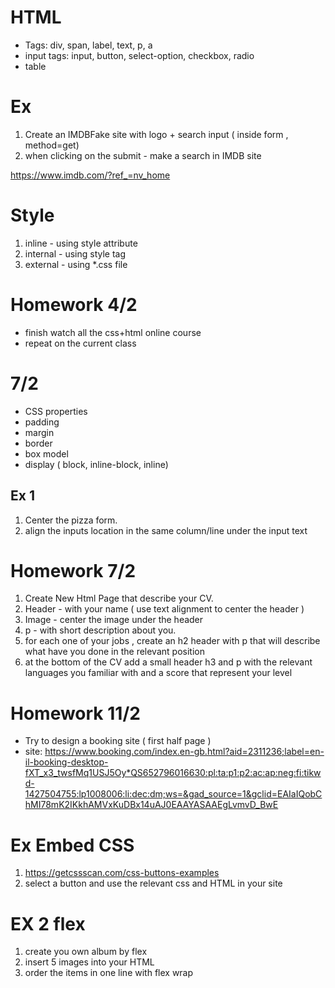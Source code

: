 # HTML

- Tags: div, span, label, text, p, a
- input tags: input, button, select-option, checkbox, radio
- table


# Ex
1. Create an IMDBFake site with logo + search input ( inside form , method=get)
2. when clicking on the submit - make a search in IMDB site

https://www.imdb.com/?ref_=nv_home


# Style
1. inline - using style attribute
2. internal - using style tag 
3. external - using *.css file 


# Homework 4/2 
- finish watch all the css+html online course
- repeat on the current class


# 7/2

- CSS properties
- padding
- margin
- border
- box model
- display ( block, inline-block, inline)

## Ex 1
1. Center the pizza form.
2. align the inputs location in the same column/line under the input text 



# Homework 7/2
1. Create New Html Page that describe your CV.
2. Header - with your name ( use text alignment to center the header )
3. Image - center the image under the header
4. p - with short description about you.
5. for each one of your jobs , create an h2 header with p that will describe what have you done in the relevant position
6. at the bottom of the CV add a small header h3 and p with the relevant languages you familiar with and a score that represent your level


# Homework 11/2
- Try to design a booking site ( first half page )
- site: https://www.booking.com/index.en-gb.html?aid=2311236;label=en-il-booking-desktop-fXT_x3_twsfMq1USJ5Oy*QS652796016630:pl:ta:p1:p2:ac:ap:neg:fi:tikwd-1427504755:lp1008006:li:dec:dm;ws=&gad_source=1&gclid=EAIaIQobChMI78mK2IKkhAMVxKuDBx14uAJ0EAAYASAAEgLvmvD_BwE


# Ex Embed CSS
1. https://getcssscan.com/css-buttons-examples
2. select a button and use the relevant css and HTML in your site

# EX 2 flex 
1. create you own album by flex
2. insert 5 images into your HTML
3. order the items in one line with flex wrap